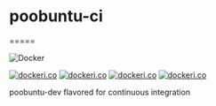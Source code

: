 # poobuntu-ci
=====

![Docker](https://github.com/InnovAnon-Inc/poobuntu-ci/workflows/Docker/badge.svg)

[![dockeri.co](https://dockeri.co/image/innovanon/poobuntu-ci)](https://hub.docker.com/r/innovanon/poobuntu-ci/)
[![dockeri.co](https://dockeri.co/image/innovanon/poobuntu-ci-20.04)](https://hub.docker.com/r/innovanon/poobuntu-ci-20.04/)
[![dockeri.co](https://dockeri.co/image/innovanon/poobuntu-ci-18.04)](https://hub.docker.com/r/innovanon/poobuntu-ci-18.04/)
[![dockeri.co](https://dockeri.co/image/innovanon/poobuntu-ci-16.04)](https://hub.docker.com/r/innovanon/poobuntu-ci-16.04/)

poobuntu-dev flavored for continuous integration
